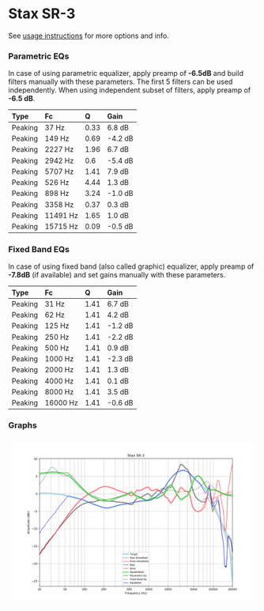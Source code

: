 # Stax SR-3
See [usage instructions](https://github.com/jaakkopasanen/AutoEq#usage) for more options and info.

### Parametric EQs
In case of using parametric equalizer, apply preamp of **-6.5dB** and build filters manually
with these parameters. The first 5 filters can be used independently.
When using independent subset of filters, apply preamp of **-6.5 dB**.

| Type    | Fc       |    Q | Gain    |
|:--------|:---------|:-----|:--------|
| Peaking | 37 Hz    | 0.33 | 6.8 dB  |
| Peaking | 149 Hz   | 0.69 | -4.2 dB |
| Peaking | 2227 Hz  | 1.96 | 6.7 dB  |
| Peaking | 2942 Hz  | 0.6  | -5.4 dB |
| Peaking | 5707 Hz  | 1.41 | 7.9 dB  |
| Peaking | 526 Hz   | 4.44 | 1.3 dB  |
| Peaking | 898 Hz   | 3.24 | -1.0 dB |
| Peaking | 3358 Hz  | 0.37 | 0.3 dB  |
| Peaking | 11491 Hz | 1.65 | 1.0 dB  |
| Peaking | 15715 Hz | 0.09 | -0.5 dB |

### Fixed Band EQs
In case of using fixed band (also called graphic) equalizer, apply preamp of **-7.8dB**
(if available) and set gains manually with these parameters.

| Type    | Fc       |    Q | Gain    |
|:--------|:---------|:-----|:--------|
| Peaking | 31 Hz    | 1.41 | 6.7 dB  |
| Peaking | 62 Hz    | 1.41 | 4.2 dB  |
| Peaking | 125 Hz   | 1.41 | -1.2 dB |
| Peaking | 250 Hz   | 1.41 | -2.2 dB |
| Peaking | 500 Hz   | 1.41 | 0.9 dB  |
| Peaking | 1000 Hz  | 1.41 | -2.3 dB |
| Peaking | 2000 Hz  | 1.41 | 1.3 dB  |
| Peaking | 4000 Hz  | 1.41 | 0.1 dB  |
| Peaking | 8000 Hz  | 1.41 | 3.5 dB  |
| Peaking | 16000 Hz | 1.41 | -0.6 dB |

### Graphs
![](./Stax%20SR-3.png)